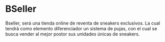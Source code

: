 # BSeller
Bseller, será una tienda online de reventa de sneakers exclusivos. La cual tendrá como elemento diferenciador un sistema de pujas, con el cual se busca vender al mejor postor sus unidades únicas de sneakers.
